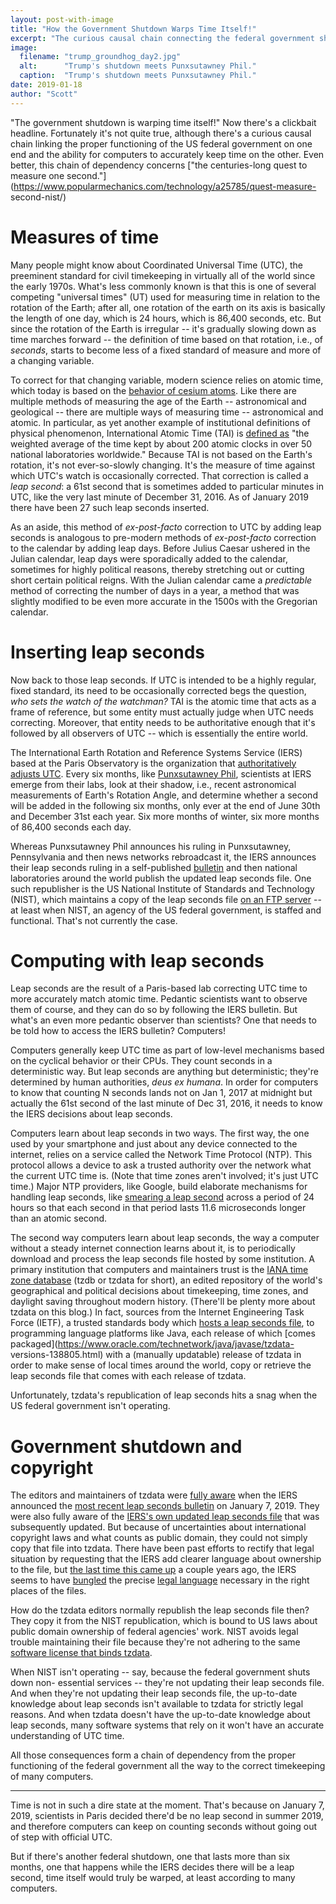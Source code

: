 ```yaml
---
layout: post-with-image
title: "How the Government Shutdown Warps Time Itself!"
excerpt: "The curious causal chain connecting the federal government shutdown to computer timekeeping and leap seconds."
image:
  filename: "trump_groundhog_day2.jpg"
  alt:      "Trump's shutdown meets Punxsutawney Phil."
  caption:  "Trump's shutdown meets Punxsutawney Phil."
date: 2019-01-18
author: "Scott"
---
```



"The government shutdown is warping time itself!" Now there's a clickbait
headline. Fortunately it's not quite true, although there's a curious causal
chain linking the proper functioning of the US federal government on one end and
the ability for computers to accurately keep time on the other. Even better,
this chain of dependency concerns ["the centuries-long quest to measure one
second."](https://www.popularmechanics.com/technology/a25785/quest-measure-
second-nist/)

# Measures of time

Many people might know about Coordinated Universal Time (UTC), the preeminent
standard for civil timekeeping in virtually all of the world since the early
1970s. What's less commonly known is that this is one of several competing
"universal times" (UT) used for measuring time in relation to the rotation of
the Earth; after all, one rotation of the earth on its axis is basically the
length of one day, which is 24 hours, which is 86,400 seconds, etc. But since
the rotation of the Earth is irregular -- it's gradually slowing down as time
marches forward -- the definition of time based on that rotation, i.e., of
_seconds_, starts to become less of a fixed standard of measure and more of a
changing variable.

To correct for that changing variable, modern science relies on atomic time,
which today is based on the [behavior of cesium atoms](https://www.popularmechanics.com/technology/a25785/quest-measure-second-nist/).
Like there are multiple methods of measuring the age of the Earth --
astronomical and geological -- there are multiple ways of measuring time --
astronomical and atomic. In particular, as yet another example of institutional
definitions of physical phenomenon, International Atomic Time (TAI) is [defined
as](http://www.stjarnhimlen.se/comp/time.html) "the weighted average of the time
kept by about 200 atomic clocks in over 50 national laboratories worldwide."
Because TAI is not based on the Earth's rotation, it's not ever-so-slowly
changing. It's the measure of time against which UTC's watch is occasionally
corrected. That correction is called a _leap second_: a 61st second that is
sometimes added to particular minutes in UTC, like the very last minute of
December 31, 2016. As of January 2019 there have been 27 such leap seconds
inserted.

As an aside, this method of _ex-post-facto_ correction to UTC by adding leap
seconds is analogous to pre-modern methods of _ex-post-facto_ correction to the
calendar by adding leap days. Before Julius Caesar ushered in the Julian
calendar, leap days were sporadically added to the calendar, sometimes for
highly political reasons, thereby stretching out or cutting short certain
political reigns. With the Julian calendar came a _predictable_ method of
correcting the number of days in a year, a method that was slightly modified to
be even more accurate in the 1500s with the Gregorian calendar.

# Inserting leap seconds

Now back to those leap seconds. If UTC is intended to be a highly regular, fixed
standard, its need to be occasionally corrected begs the question, _who sets the
watch of the watchman?_ TAI is the atomic time that acts as a frame of
reference, but some entity must actually judge when UTC needs correcting.
Moreover, that entity needs to be authoritative enough that it's followed by all
observers of UTC -- which is essentially the entire world.

The International Earth Rotation and Reference Systems Service (IERS) based at
the Paris Observatory is the organization that [authoritatively adjusts UTC](https://www.iers.org/SharedDocs/Publikationen/EN/IERS/Documents/IERS_Leap_Seconds.pdf?__blob=publicationFile&v=1).
Every six months, like [Punxsutawney Phil](https://en.wikipedia.org/wiki/Punxsutawney_Phil),
scientists at IERS emerge from their labs, look at their shadow, i.e., recent astronomical
measurements of Earth's Rotation Angle, and determine whether a second will be
added in the following six months, only ever at the end of June 30th and
December 31st each year. Six more months of winter, six more months of 86,400
seconds each day.

Whereas Punxsutawney Phil announces his ruling in Punxsutawney, Pennsylvania and
then news networks rebroadcast it, the IERS announces their leap seconds ruling
in a self-published
[bulletin](https://datacenter.iers.org/data/latestVersion/16_BULLETIN_C16.txt)
and then national laboratories around the world publish the updated leap seconds
file. One such republisher is the US National Institute of Standards and
Technology (NIST), which maintains a copy of the leap seconds file [on an FTP
server](http://support.ntp.org/bin/view/Support/ConfiguringNTP#Section_6.14.) --
at least when NIST, an agency of the US federal government, is staffed and
functional. That's not currently the case.

# Computing with leap seconds

Leap seconds are the result of a Paris-based lab correcting UTC time to more
accurately match atomic time. Pedantic scientists want to observe them of
course, and they can do so by following the IERS bulletin. But what's an even
more pedantic observer than scientists? One that needs to be told how to access
the IERS bulletin? Computers!

Computers generally keep UTC time as part of low-level mechanisms based on the
cyclical behavior or their CPUs. They count seconds in a deterministic way. But
leap seconds are anything but deterministic; they're determined by human
authorities, _deus ex humana_. In order for computers to know that counting N
seconds lands not on Jan 1, 2017 at midnight but actually the 61st second of the
last minute of Dec 31, 2016, it needs to know the IERS decisions about leap
seconds.

Computers learn about leap seconds in two ways. The first way, the one used by
your smartphone and just about any device connected to the internet, relies on a
service called the Network Time Protocol (NTP). This protocol allows a device to
ask a trusted authority over the network what the current UTC time is. (Note
that time zones aren't involved; it's just UTC time.) Major NTP providers, like
Google, build elaborate mechanisms for handling leap seconds, like [smearing a
leap second](https://developers.google.com/time/smear?hl=en) across a period of
24 hours so that each second in that period lasts 11.6 microseconds longer than
an atomic second.

The second way computers learn about leap seconds, the way a computer without a
steady internet connection learns about it, is to periodically download and
process the leap seconds file hosted by some institution. A primary institution
that computers and maintainers trust is the [IANA time zone
database](https://www.iana.org/time-zones) (tzdb or tzdata for short), an edited
repository of the world's geographical and political decisions about
timekeeping, time zones, and daylight saving throughout modern history.
(There'll be plenty more about tzdata on this blog.) In fact, sources from the
Internet Engineering Task Force (IETF), a trusted standards body which [hosts a
leap seconds file](https://www.ietf.org/timezones/data/leap-seconds.list), to
programming language platforms like Java, each release of which [comes
packaged](https://www.oracle.com/technetwork/java/javase/tzdata-
versions-138805.html) with a (manually updatable) release of tzdata in order to
make sense of local times around the world, copy or retrieve the leap seconds
file that comes with each release of tzdata.

Unfortunately, tzdata's republication of leap seconds hits a snag when the US
federal government isn't operating.

# Government shutdown and copyright

The editors and maintainers of tzdata were [fully
aware](https://mm.icann.org/pipermail/tz/2019-January/027379.html) when the IERS
announced the [most recent leap seconds
bulletin](https://datacenter.iers.org/data/latestVersion/16_BULLETIN_C16.txt) on
January 7, 2019. They were also fully aware of the [IERS's own updated leap
seconds file](https://hpiers.obspm.fr/iers/bul/bulc/ntp/leap-seconds.list) that
was subsequently updated. But because of uncertainties about international
copyright laws and what counts as public domain, they could not simply copy that
file into tzdata. There have been past efforts to rectify that legal situation
by requesting that the IERS add clearer language about ownership to the file,
but [the last time this came
up](https://mm.icann.org/pipermail/tz/2019-January/027379.html) a couple years
ago, the IERS seems to have
[bungled](https://mm.icann.org/pipermail/tz/2019-January/027384.html) the
precise [legal
language](https://mm.icann.org/pipermail/tz/2017-April/024990.html) necessary in
the right places of the files.

How do the tzdata editors normally republish the leap seconds file then? They
copy it from the NIST republication, which is bound to US laws about public
domain ownership of federal agencies' work. NIST avoids legal trouble
maintaining their file because they're not adhering to the same [software
license that binds
tzdata](https://mm.icann.org/pipermail/tz/2019-January/027385.html).

When NIST isn't operating -- say, because the federal government shuts down non-
essential services -- they're not updating their leap seconds file. And when
they're not updating their leap seconds file, the up-to-date knowledge about
leap seconds isn't available to tzdata for strictly legal reasons. And when
tzdata doesn't have the up-to-date knowledge about leap seconds, many software
systems that rely on it won't have an accurate understanding of UTC time.

All those consequences form a chain of dependency from the proper functioning of
the federal government all the way to the correct timekeeping of many computers.

* * *

Time is not in such a dire state at the moment. That's because on January 7,
2019, scientists in Paris decided there'd be no leap second in summer 2019, and
therefore computers can keep on counting seconds without going out of step with
official UTC.

But if there's another federal shutdown, one that lasts more than six months,
one that happens while the IERS decides there will be a leap second, time itself
would truly be warped, at least according to many computers.
